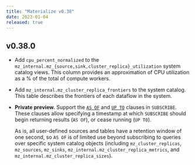 ```yaml
---
title: "Materialize v0.38"
date: 2023-01-04
released: true
---
```


## v0.38.0

* Add `cpu_percent_normalized` to the `mz_internal.mz_{source,sink,cluster_replica}_utilization`
  system catalog views. This column provides an approximation of CPU utilization
  as a % of the total of compute workers.

* Add `mz_internal.mz_cluster_replica_frontiers`
  to the system catalog. This table describes the frontiers of each
  dataflow in the system.

* **Private preview.** Support the [`AS OF`](/sql/subscribe/#as-of) and [`UP TO`](/sql/subscribe/#up-to)
  clauses in `SUBSCRIBE`. These clauses allow specifying a timestamp at
  which `SUBSCRIBE` should begin returning results (`AS OF`), or cease
  running (`UP TO`).

  As is, all user-defined sources and tables have a retention window of one
  second, so `AS OF` is of limited use beyond subscribing to queries over
  specific system catalog objects (including `mz_cluster_replicas`,
  `mz_sources`, `mz_sinks`, `mz_internal.mz_cluster_replica_metrics`, and
  `mz_internal.mz_cluster_replica_sizes`).
